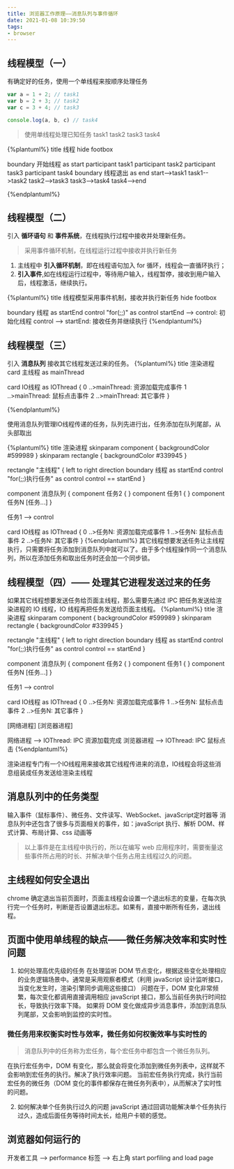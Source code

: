 ```yaml
---
title: 浏览器工作原理——消息队列与事件循环
date: 2021-01-08 10:39:50
tags:
- browser
---
```


## 线程模型（一）
有确定好的任务，使用一个单线程来按顺序处理任务
```javaScript
var a = 1 + 2; // task1
var b = 2 + 3; // task2
var c = 3 + 4; // task3

console.log(a, b, c) // task4
```
> 使用单线程处理已知任务 task1 task2 task3 task4

{%plantuml%}
title 线程
hide footbox

boundary 开始线程 as start
participant task1
participant task2
participant task3
participant task4
boundary 线程退出 as end
start-->task1
task1-->task2
task2-->task3
task3-->task4
task4-->end

{%endplantuml%}

<!--more-->

## 线程模型（二）
引入 **循环语句** 和 **事件系统**，在线程执行过程中接收并处理新任务。
> 采用事件循环机制，在线程运行过程中接收并执行新任务
  1.  主线程中 **引入循环机制**，即在线程语句加入 for 循环，线程会一直循环执行；
  2.  **引入事件**,如在线程运行过程中，等待用户输入，线程暂停，接收到用户输入后，线程激活，继续执行。

{%plantuml%}
title 线程模型采用事件机制，接收并执行新任务
hide footbox

boundary 线程 as startEnd
control "for(;;)" as control
startEnd --> control: 初始化线程
control --> startEnd: 接收任务并继续执行
{%endplantuml%}

## 线程模型（三）
引入 **消息队列** 接收其它线程发送过来的任务。
{%plantuml%}
title 渲染进程
card 主线程 as mainThread

card IO线程 as IOThread {
  0 ..>mainThread: 资源加载完成事件
  1 ..>mainThread: 鼠标点击事件
  2 ..>mainThread: 其它事件
}

{%endplantuml%}

使用消息队列管理IO线程传递的任务，队列先进行出，任务添加在队列尾部，从头部取出

{%plantuml%}
title 渲染进程
skinparam component {
  backgroundColor #599989
}
skinparam rectangle {
  backgroundColor #339945
}

rectangle "主线程" {
  left to right direction
  boundary 线程 as startEnd
  control "for(;;)执行任务" as control
  control == startEnd
}

component 消息队列 {
   component 任务2 {
}
   component 任务1 {
}
   component 任务N
   [任务...]
}

任务1 --> control

card IO线程 as IOThread {
  0 ..>任务N: 资源加载完成事件
  1 ..>任务N: 鼠标点击事件
  2 ..>任务N: 其它事件
}
{%endplantuml%}
其它线程想要发送任务让主线程执行，只需要将任务添加到消息队列中就可以了。由于多个线程操作同一个消息队列，所以在添加任务和取出任务时还会加一个同步锁。

## 线程模型（四）—— 处理其它进程发送过来的任务
如果其它线程想要发送任务给页面主线程，那么需要先通过 IPC 把任务发送给渲染进程的 IO 线程，IO 线程再把任务发送给页面主线程。
{%plantuml%}
title 渲染进程
skinparam component {
  backgroundColor #599989
}
skinparam rectangle {
  backgroundColor #339945
}

rectangle "主线程" {
  left to right direction
  boundary 线程 as startEnd
  control "for(;;)执行任务" as control
  control == startEnd
}

component 消息队列 {
   component 任务2 {
}
   component 任务1 {
}
   component 任务N
   [任务...]
}

任务1 --> control

card IO线程 as IOThread {
  0 ..>任务N: 资源加载完成事件
  1 ..>任务N: 鼠标点击事件
  2 ..>任务N: 其它事件
}

[网络进程]
[浏览器进程]

网络进程 --> IOThread: IPC 资源加载完成
浏览器进程 --> IOThread: IPC 鼠标点击
{%endplantuml%}

渲染进程专门有一个IO线程用来接收其它线程传进来的消息，IO线程会将这些消息组装成任务发送给渲染主线程

## 消息队列中的任务类型
输入事件（鼠标事件）、微任务、文件读写、WebSocket、javaScript定时器等
消息队列中还包含了很多与页面相关的事件，如：javaScript 执行、解析 DOM、样式计算、布局计算、css 动画等
> 以上事件是在主线程中执行的，所以在编写 web 应用程序时，需要衡量这些事件所占用的时长、并解决单个任务占用主线程过久的问题。

## 主线程如何安全退出
chrome 确定退出当前页面时，页面主线程会设置一个退出标志的变量，在每次执行完一个任务时，判断是否设置退出标志。如果有，直接中断所有任务，退出线程。

## 页面中使用单线程的缺点——微任务解决效率和实时性问题
1.  如何处理高优先级的任务
在处理监听 DOM 节点变化，根据这些变化处理相应的业务逻辑场景中。通常是采用观察者模式（利用 javaScript 设计监听接口，当变化发生时，渲染引擎同步调用这些接口）
问题在于，DOM 变化非常频繁，每次变化都调用直接调用相应 javaScript 接口，那么当前任务执行时间拉长，导致执行效率下降。
如果将 DOM 变化做成异步消息事件，添加到消息队列尾部，又会影响到监控的实时性。
### 微任务用来权衡实时性与效率，微任务如何权衡效率与实时性的
> 消息队列中的任务称为宏任务，每个宏任务中都包含一个微任务队列。

在执行宏任务中，DOM 有变化，那么就会将变化添加到微任务列表中，这样就不会影响到宏任务的执行。解决了执行效率问题。
当前宏任务执行完成，执行当前宏任务的微任务（DOM 变化的事件都保存在微任务列表中），从而解决了实时性的问题。

2.  如何解决单个任务执行过久的问题
javaScript 通过回调功能解决单个任务执行过久，造成后面任务等待时间太长，给用户卡顿的感觉。

## 浏览器如何运行的
开发者工具 --> performance 标签 --> 右上角 start porfiling and load page
